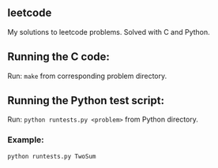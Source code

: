 ## leetcode
My solutions to leetcode problems. Solved with C and Python.  

## Running the C code:
Run: `make` from corresponding problem directory.    

## Running the Python test script:
Run: `python runtests.py <problem>` from Python directory.   

### Example: 
`python runtests.py TwoSum`  
